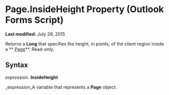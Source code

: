 
# Page.InsideHeight Property (Outlook Forms Script)

 **Last modified:** July 28, 2015

Returns a  **Long** that specifies the height, in points, of the client region inside a ** [Page](836941c3-c768-151a-65a5-41c71493033a.md)**. Read-only.

## Syntax

 _expression_. **InsideHeight**

 _expression_A variable that represents a  **Page** object.

